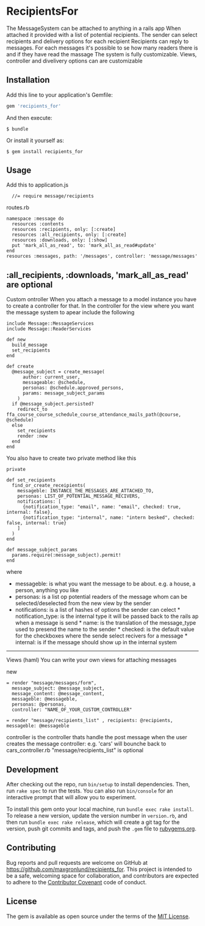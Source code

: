 # RecipientsFor

The MessageSystem can be attached to anything in a rails app
When attached it provided with a list of potential recipients.
The sender can select recipients and delivery options for each recipient
Recipients can reply to messages.
For each messages it's possible to se how many readers there is and if they have read the massage
The system is fully customizable. Views, controller and divelivery options can are customizable

## Installation

Add this line to your application's Gemfile:

```ruby
gem 'recipients_for'
```

And then execute:

    $ bundle

Or install it yourself as:

    $ gem install recipients_for

## Usage

Add this to application.js

      //= require message/recipients

routes.rb

    namespace :message do
      resources :contents
      resources :recipients, only: [:create]
      resources :all_recipients, only: [:create]
      resources :downloads, only: [:show]
      put 'mark_all_as_read', to: 'mark_all_as_read#update'
    end
    resources :messages, path: '/messages', controller: 'message/messages'

:all_recipients, :downloads, 'mark_all_as_read' are optional
-----------------------------------------
Custom ontroller
When you attach a message to a model instance you have to create a controller for that.
In the controller for the view where you want the message system to apear
include the following


    include Message::MessageServices
    include Message::ReaderServices

    def new
      build_message
      set_recipients
    end

    def create
      @message_subject = create_message(
          author: current_user,
          messageable: @schedule,
          personas: @schedule.approved_persons,
          params: message_subject_params
        )
      if @message_subject.persisted?
        redirect_to ffa_course_course_schedule_course_attendance_mails_path(@course, @schedule)
      else
        set_recipients
        render :new
      end
    end


You also have to create two private method like this

    private

    def set_recipients
      find_or_create_receipients(
        messageble: INSTANCE_THE_MESSAGES_ARE_ATTACHED_TO,
        personas: LIST_OF_POTENTIAL_MESSAGE_RECIVERS,
        notifications: [
          {notification_type: "email", name: "email", checked: true, internal: false},
          {notification_type: "internal", name: "intern besked", checked: false, internal: true}
        ]
      )
    end

    def message_subject_params
      params.require(:message_subject).permit!
    end

where
*   messageble: is what you want the message to be about. e.g. a house, a person, anything you like
*   personas: is a list op potential readers of the message whom can be selected/deselected from the new view by the sender
*   notifications: is a list of hashes of options the sender can celect
        * notification_type: is the internal type it will be passed back to the rails ap when a message is send
        * name: is the translation of the message_type used to presend the name to the sender
        * checked: is the default value for the checkboxes where the sende select recivers for a message
        * internal: is if the message should show up in the internal system





-----------------------------------------
Views (haml)
You can write your own views for attaching messages

new

    = render "message/messages/form",
      message_subject: @message_subject,
      message_content: @message_content,
      messageble: @messageble,
      personas: @personas,
      controller: "NAME_OF_YOUR_CUSTOM_CONTROLLER"

    = render "message/recipients_list" , recipients: @recipients, messageble: @messageble


controller is the controller thats handle the post message when the user creates the message
controller: e.g. 'cars' will bounche back to cars_controller.rb
"message/recipients_list" is optional



## Development

After checking out the repo, run `bin/setup` to install dependencies. Then, run `rake spec` to run the tests. You can also run `bin/console` for an interactive prompt that will allow you to experiment.

To install this gem onto your local machine, run `bundle exec rake install`. To release a new version, update the version number in `version.rb`, and then run `bundle exec rake release`, which will create a git tag for the version, push git commits and tags, and push the `.gem` file to [rubygems.org](https://rubygems.org).

## Contributing

Bug reports and pull requests are welcome on GitHub at https://github.com/maxgronlund/recipients_for. This project is intended to be a safe, welcoming space for collaboration, and contributors are expected to adhere to the [Contributor Covenant](http://contributor-covenant.org) code of conduct.


## License

The gem is available as open source under the terms of the [MIT License](http://opensource.org/licenses/MIT).

